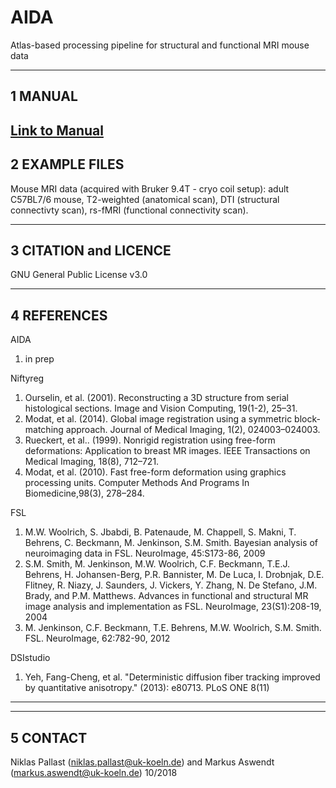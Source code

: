 # AIDA
Atlas-based processing pipeline for structural and functional MRI mouse data

------------
1 MANUAL
------------
[Link to Manual](https://github.com/maswendt/AIDA/blob/master/manual.pdf)
------------
2 EXAMPLE FILES
------------
Mouse MRI data (acquired with Bruker 9.4T - cryo coil setup): adult C57BL7/6 mouse, 
T2-weighted (anatomical scan),
DTI (structural connectivty scan),
rs-fMRI (functional connectivity scan).

------------
3 CITATION and LICENCE
------------

GNU General Public License v3.0

------------
4 REFERENCES
------------
AIDA
1. in prep

Niftyreg
1. Ourselin, et al. (2001). Reconstructing a 3D structure from serial
histological sections. Image and Vision Computing, 19(1-2), 25–31.
2. Modat, et al. (2014). Global image registration using a symmetric block-
matching approach. Journal of Medical Imaging, 1(2), 024003–024003.
3. Rueckert, et al.. (1999). Nonrigid registration using free-form
deformations: Application to breast MR images. IEEE Transactions on Medical
Imaging, 18(8), 712–721.
4. Modat, et al. (2010). Fast free-form deformation using graphics processing
units. Computer Methods And Programs In Biomedicine,98(3), 278–284.

FSL
1. M.W. Woolrich, S. Jbabdi, B. Patenaude, M. Chappell, S. Makni, T. Behrens, C. Beckmann, M. Jenkinson, S.M. Smith. Bayesian analysis of neuroimaging data in FSL. NeuroImage, 45:S173-86, 2009
2. S.M. Smith, M. Jenkinson, M.W. Woolrich, C.F. Beckmann, T.E.J. Behrens, H. Johansen-Berg, P.R. Bannister, M. De Luca, I. Drobnjak, D.E. Flitney, R. Niazy, J. Saunders, J. Vickers, Y. Zhang, N. De Stefano, J.M. Brady, and P.M. Matthews. Advances in functional and structural MR image analysis and implementation as FSL. NeuroImage, 23(S1):208-19, 2004
3. M. Jenkinson, C.F. Beckmann, T.E. Behrens, M.W. Woolrich, S.M. Smith. FSL. NeuroImage, 62:782-90, 2012 

DSIstudio
1. Yeh, Fang-Cheng, et al. "Deterministic diffusion fiber tracking improved by quantitative anisotropy." (2013): e80713. PLoS ONE 8(11)

****************************************************************************
------------
5 CONTACT
------------
Niklas Pallast (niklas.pallast@uk-koeln.de) and
Markus Aswendt (markus.aswendt@uk-koeln.de)
10/2018
